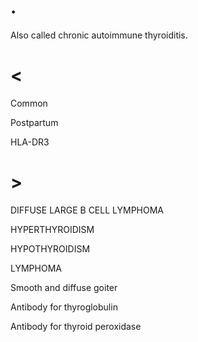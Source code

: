 # .

Also called chronic autoimmune thyroiditis.

# <

Common

Postpartum

HLA-DR3

# >

DIFFUSE LARGE B CELL LYMPHOMA

HYPERTHYROIDISM

HYPOTHYROIDISM

LYMPHOMA

Smooth and diffuse goiter

Antibody for thyroglobulin

Antibody for thyroid peroxidase
